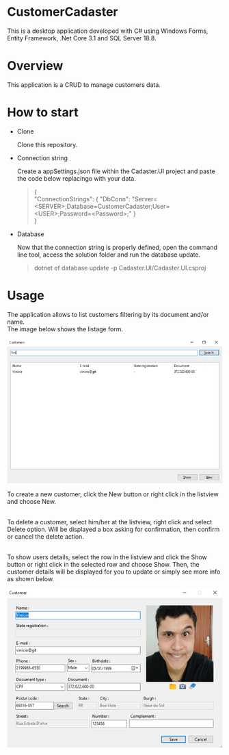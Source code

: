 # CustomerCadaster

This is a desktop application developed with C# using Windows Forms, Entity Framework, .Net Core 3.1 and SQL Server 18.8.

# Overview

This application is a CRUD to manage customers data.

# How to start

* Clone

    Clone this repository.

* Connection string

    Create a appSettings.json file within the Cadaster.UI project and paste the code below replacingo with your data.    
   
   > {        
   > 	 "ConnectionStrings": { "DbConn": "Server=\<SERVER\>;Database=CustomerCadaster;User=\<USER\>;Password=\<Password\>;" }    
   > }    
	    
* Database
    
    Now that the connection string is properly defined, open the command line tool, access the solution folder and run the database update.
    
    > dotnet ef database update -p Cadaster.UI/Cadaster.UI.csproj    
    
# Usage

The application allows to list customers filtering by its document and/or name.    
The image below shows the listage form.    

![List](./List.PNG)    

To create a new customer, click the New button or right click in the listview and choose New.    

<br />To delete a customer, select him/her at the listview, right click and select Delete option. Will be displayed a box asking for confirmation, then confirm or cancel the delete action.    

<br />To show users details, select the row in the listview and click the Show button or right click in the selected row and choose Show. Then, the customer details will be displayed for you to update or simply see more info as shown below.    

![Details](./Detail.PNG)     
